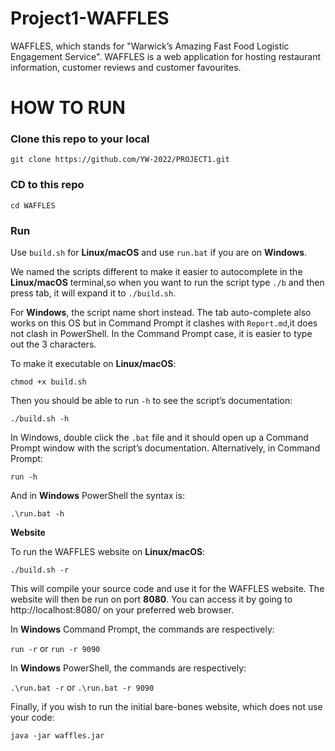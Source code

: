 # Project1-WAFFLES

WAFFLES, which stands for "Warwick’s Amazing Fast Food Logistic Engagement Service". WAFFLES is a web application for hosting restaurant information, customer reviews and customer favourites.

# HOW TO RUN

### Clone this repo to your local

`git clone https://github.com/YW-2022/PROJECT1.git` 

### CD to this repo

`cd WAFFLES` 

### Run

Use `build.sh` for **Linux/macOS** and use `run.bat` if you are on **Windows**.

We named the scripts different to make it easier to autocomplete in the **Linux/macOS** terminal,so when you want to run the script type `./b` and then press tab, it will expand it to `./build.sh`.

For **Windows**, the script name short instead. The tab auto-complete also works on this OS but in Command Prompt it clashes with `Report.md`,it does not clash in PowerShell. In the Command Prompt case, it is easier to type out the 3 characters.

To make it executable on **Linux/macOS**:

`chmod +x build.sh`

Then you should be able to run `-h` to see the script’s documentation:

`./build.sh -h`

In Windows, double click the `.bat` file and it should open up a Command Prompt window with the script’s documentation. Alternatively, in Command Prompt:

`run -h`

And in **Windows** PowerShell the syntax is:

`.\run.bat -h`

**Website**

To run the WAFFLES website on **Linux/macOS**:

`./build.sh -r`

This will compile your source code and use it for the WAFFLES website. The website will then be run on port **8080**. You can access it by going to http://localhost:8080/ on your preferred web browser.

In **Windows** Command Prompt, the commands are respectively:

`run -r` or `run -r 9090`

In **Windows** PowerShell, the commands are respectively:

`.\run.bat -r` or `.\run.bat -r 9090`

Finally, if you wish to run the initial bare-bones website, which does not use your code:

`java -jar waffles.jar`

